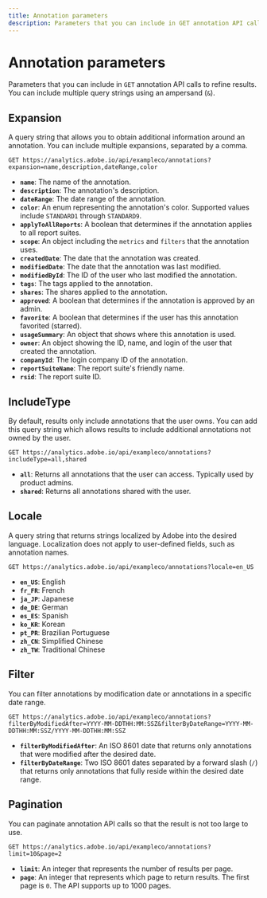 ```yaml
---
title: Annotation parameters
description: Parameters that you can include in GET annotation API calls.
---
```


# Annotation parameters

Parameters that you can include in `GET` annotation API calls to refine results. You can include multiple query strings using an ampersand (`&`).

## Expansion

A query string that allows you to obtain additional information around an annotation. You can include multiple expansions, separated by a comma.

`GET https://analytics.adobe.io/api/exampleco/annotations?expansion=name,description,dateRange,color`

* **`name`**: The name of the annotation.
* **`description`**: The annotation's description.
* **`dateRange`**: The date range of the annotation.
* **`color`**: An enum representing the annotation's color. Supported values include `STANDARD1` through `STANDARD9`.
* **`applyToAllReports`**: A boolean that determines if the annotation applies to all report suites.
* **`scope`**: An object including the `metrics` and `filters` that the annotation uses.
* **`createdDate`**: The date that the annotation was created.
* **`modifiedDate`**: The date that the annotation was last modified.
* **`modifiedById`**: The ID of the user who last modified the annotation.
* **`tags`**: The tags applied to the annotation.
* **`shares`**: The shares applied to the annotation.
* **`approved`**: A boolean that determines if the annotation is approved by an admin.
* **`favorite`**: A boolean that determines if the user has this annotation favorited (starred).
* **`usageSummary`**: An object that shows where this annotation is used.
* **`owner`**: An object showing the ID, name, and login of the user that created the annotation.
* **`companyId`**: The login company ID of the annotation.
* **`reportSuiteName`**: The report suite's friendly name.
* **`rsid`**: The report suite ID.

## IncludeType

By default, results only include annotations that the user owns. You can add this query string which allows results to include additional annotations not owned by the user.

`GET https://analytics.adobe.io/api/exampleco/annotations?includeType=all,shared`

* **`all`**: Returns all annotations that the user can access. Typically used by product admins.
* **`shared`**: Returns all annotations shared with the user.

## Locale

A query string that returns strings localized by Adobe into the desired language. Localization does not apply to user-defined fields, such as annotation names.

`GET https://analytics.adobe.io/api/exampleco/annotations?locale=en_US`

* **`en_US`**: English
* **`fr_FR`**: French
* **`ja_JP`**: Japanese
* **`de_DE`**: German
* **`es_ES`**: Spanish
* **`ko_KR`**: Korean
* **`pt_PR`**: Brazilian Portuguese
* **`zh_CN`**: Simplified Chinese
* **`zh_TW`**: Traditional Chinese

## Filter

You can filter annotations by modification date or annotations in a specific date range.

`GET https://analytics.adobe.io/api/exampleco/annotations?filterByModifiedAfter=YYYY-MM-DDTHH:MM:SSZ&filterByDateRange=YYYY-MM-DDTHH:MM:SSZ/YYYY-MM-DDTHH:MM:SSZ`

* **`filterByModifiedAfter`**: An ISO 8601 date that returns only annotations that were modified after the desired date.
* **`filterByDateRange`**: Two ISO 8601 dates separated by a forward slash (`/`) that returns only annotations that fully reside within the desired date range.

## Pagination

You can paginate annotation API calls so that the result is not too large to use.

`GET https://analytics.adobe.io/api/exampleco/annotations?limit=10&page=2`

* **`limit`**: An integer that represents the number of results per page.
* **`page`**: An integer that represents which page to return results. The first page is `0`. The API supports up to 1000 pages.

